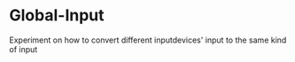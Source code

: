 # Global-Input
Experiment on how to convert different inputdevices' input to the same kind of input
